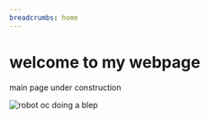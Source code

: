 ```yaml
---
breadcrumbs: home
---
```


# welcome to my webpage

main page under construction

![robot oc doing a blep](/blep.png)
